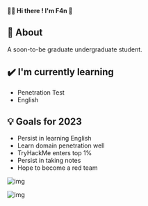 **🙋‍♂️ Hi there ! I'm F4n 👋**



## 🧐 About

A soon-to-be graduate undergraduate student.



## ✔️ I'm currently learning

- Penetration Test
- English



## 💡 Goals for 2023

- Persist in learning English
- Learn domain penetration well
- TryHackMe enters top 1%
- Persist in taking notes
- Hope to become a red team





![img](https://tryhackme-badges.s3.amazonaws.com/F4n.png)

![img](https://www.hackthebox.com/badge/image/192572)

